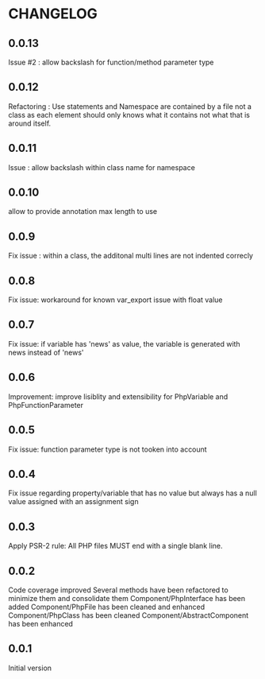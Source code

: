 CHANGELOG
=========

0.0.13
-----
Issue #2 : allow backslash for function/method parameter type

0.0.12
-----
Refactoring : Use statements and Namespace are contained by a file not a class as each element should only knows what it contains not what that is around itself.

0.0.11
-----
Issue : allow backslash within class name for namespace

0.0.10
-----
allow to provide annotation max length to use

0.0.9
-----
Fix issue : within a class, the additonal multi lines are not indented correcly

0.0.8
-----
Fix issue: workaround for known var_export issue with float value

0.0.7
-----
Fix issue: if variable has 'news' as value, the variable is generated with news instead of 'news'

0.0.6
-----
Improvement: improve lisiblity and extensibility for PhpVariable and PhpFunctionParameter

0.0.5
-----
Fix issue: function parameter type is not tooken into account

0.0.4
-----
Fix issue regarding property/variable that has no value but always has a null value assigned with an assignment sign

0.0.3
-----
Apply PSR-2 rule: All PHP files MUST end with a single blank line.

0.0.2
-----
Code coverage improved
Several methods have been refactored to minimize them and consolidate them
Component/PhpInterface has been added
Component/PhpFile has been cleaned and enhanced
Component/PhpClass has been cleaned
Component/AbstractComponent has been enhanced

0.0.1
-----
Initial version
